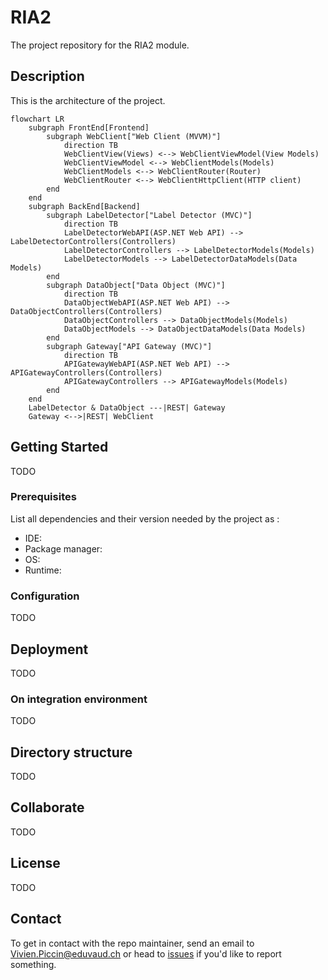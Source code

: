 # RIA2
The project repository for the RIA2 module.

## Description
This is the architecture of the project.
```mermaid
flowchart LR
    subgraph FrontEnd[Frontend]
        subgraph WebClient["Web Client (MVVM)"]
            direction TB
            WebClientView(Views) <--> WebClientViewModel(View Models)
            WebClientViewModel <--> WebClientModels(Models)
            WebClientModels <--> WebClientRouter(Router)
            WebClientRouter <--> WebClientHttpClient(HTTP client)
        end
    end
    subgraph BackEnd[Backend]
        subgraph LabelDetector["Label Detector (MVC)"]
            direction TB
            LabelDetectorWebAPI(ASP.NET Web API) --> LabelDetectorControllers(Controllers)
            LabelDetectorControllers --> LabelDetectorModels(Models)
            LabelDetectorModels --> LabelDetectorDataModels(Data Models)
        end
        subgraph DataObject["Data Object (MVC)"]
            direction TB
            DataObjectWebAPI(ASP.NET Web API) --> DataObjectControllers(Controllers)
            DataObjectControllers --> DataObjectModels(Models)
            DataObjectModels --> DataObjectDataModels(Data Models)
        end
        subgraph Gateway["API Gateway (MVC)"]
            direction TB
            APIGatewayWebAPI(ASP.NET Web API) --> APIGatewayControllers(Controllers)
            APIGatewayControllers --> APIGatewayModels(Models)
        end
    end
    LabelDetector & DataObject ---|REST| Gateway
    Gateway <-->|REST| WebClient
```

## Getting Started
TODO

### Prerequisites
List all dependencies and their version needed by the project as :

* IDE: 
* Package manager: 
* OS: 
* Runtime: 

### Configuration
TODO

## Deployment
TODO

### On integration environment
TODO

## Directory structure
TODO

## Collaborate
TODO

## License
TODO

## Contact

To get in contact with the repo maintainer, send an email to Vivien.Piccin@eduvaud.ch or head to [issues](https://github.com/VivienCPNV/RIA2/issues) if you'd like to report something.
